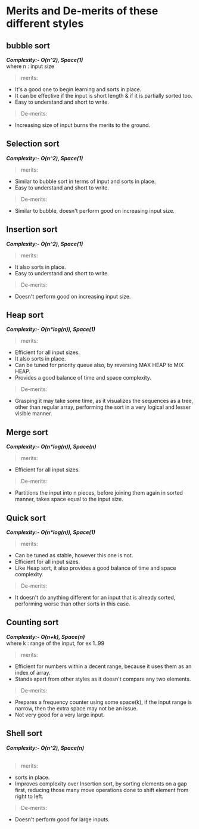 # Merits and De-merits of these different styles #

## bubble sort ##

___Complexity:- O(n^2), Space(1)___   
where n : input size <br />

> merits: 
* It's a good one to begin learning and sorts in place.
* It can be effective if the input is short length & if it is partially sorted too.
* Easy to understand and short to write.

> De-merits: 
* Increasing size of input burns the merits to the ground.


## Selection sort ##

___Complexity:- O(n^2), Space(1)___

> merits: 
* Similar to bubble sort in terms of input and sorts in place.
* Easy to understand and short to write.

> De-merits: 
* Similar to bubble, doesn't perform good on increasing input size.


## Insertion sort ##

___Complexity:- O(n^2), Space(1)___

> merits: 
* It also sorts in place.
* Easy to understand and short to write.

> De-merits: 
* Doesn't perform good on increasing input size.

## Heap sort ##

___Complexity:- O(n*log(n)), Space(1)___

> merits: 
* Efficient for all input sizes.
* It also sorts in place.
* Can be tuned for priority queue also, by reversing MAX HEAP to MIX HEAP.
* Provides a good balance of time and space complexity.

> De-merits: 
* Grasping it may take some time, as it visualizes the sequences as a tree, other than regular array, performing the sort in a very logical and lesser visible manner.


## Merge sort ##

___Complexity:- O(n*log(n)), Space(n)___

> merits: 
* Efficient for all input sizes.

> De-merits: 
* Partitions the input into n pieces, before joining them again in sorted manner, takes space equal to the input size.


## Quick sort ##

___Complexity:- O(n*log(n)), Space(1)___

> merits: 
* Can be tuned as stable, however this one is not.
* Efficient for all input sizes.
* Like Heap sort, it also provides a good balance of time and space complexity.

> De-merits: 
* It doesn't do anything different for an input that is already sorted, performing worse than other sorts in this case.


## Counting sort ##

___Complexity:- O(n+k), Space(n)___   
where k : range of the input, for ex 1..99 <br />

> merits: 
* Efficient for numbers within a decent range, because it uses them as an index of array.
* Stands apart from other styles as it doesn't compare any two elements.

> De-merits: 
* Prepares a frequency counter using some space(k), if the input range is narrow, then the extra space may not be an issue.
* Not very good for a very large input.


## Shell sort ##

___Complexity:- O(n^2), Space(n)___   
<br />

> merits: 
* sorts in place.
* Improves complexity over Insertion sort, by sorting elements on a gap first, reducing those many move operations done to shift element from right to left.

> De-merits: 
* Doesn't perform good for large inputs.
